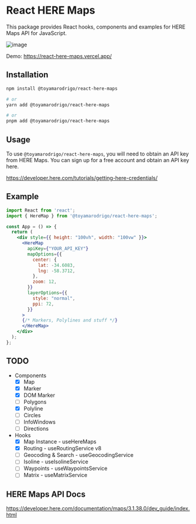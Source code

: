 # React HERE Maps

This package provides React hooks, components and examples for HERE Maps API for JavaScript.

![image](https://user-images.githubusercontent.com/41844101/221454450-4d1128e0-fb35-4385-969d-c7fae5493beb.png)

Demo: <https://react-here-maps.vercel.app/>

## Installation

```bash
npm install @toyamarodrigo/react-here-maps

# or
yarn add @toyamarodrigo/react-here-maps

# or
pnpm add @toyamarodrigo/react-here-maps
```

## Usage

To use `@toyamarodrigo/react-here-maps`, you will need to obtain an API key from HERE Maps. You can sign up for a free account and obtain an API key here.

<https://developer.here.com/tutorials/getting-here-credentials/>

## Example

```jsx
import React from 'react';
import { HereMap } from '@toyamarodrigo/react-here-maps';

const App = () => {
  return (
    <div style={{ height: "100vh", width: "100vw" }}>
      <HereMap
        apiKey={"YOUR_API_KEY"}
        mapOptions={{
          center: {
            lat: -34.6083,
            lng: -58.3712,
          },
          zoom: 12,
        }}
        layerOptions={{
          style: "normal",
          ppi: 72,
        }}
      >
      {/* Markers, Polylines and stuff */}
      </HereMap>
    </div>
  );
};
```

## TODO

- Components
  - [x] Map
  - [x] Marker
  - [x] DOM Marker
  - [ ] Polygons
  - [x] Polyline
  - [ ] Circles
  - [ ] InfoWindows
  - [ ] Directions

- Hooks
  - [x] Map Instance - useHereMaps
  - [x] Routing - useRoutingService v8
  - [ ] Geocoding & Search - useGeocodingService
  - [ ] Isoline - useIsolineService
  - [ ] Waypoints - useWaypointsService
  - [ ] Matrix - useMatrixService

## HERE Maps API Docs

<https://developer.here.com/documentation/maps/3.1.38.0/dev_guide/index.html>

